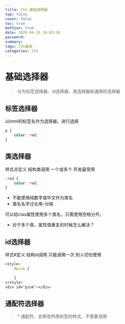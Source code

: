```yaml
---
title: CSS-基础选择器
top: false
cover: false
toc: true
mathjax: true
date: 2020-04-15 16:03:16
password:
summary:
tags: CSS基础
categories: CSS
---
```


# 基础选择器

> 分为标签选择器、id选择器、类选择器和通用符选择器

## 标签选择器

以html的标签名作为选择器，进行选择

```css
p {
	color: red;
}
```

## 类选择器

样式点定义 结构类调用 一个或多个  开发最常用

```css
.red {
    color: red;
}
```

+ 不能使用纯数字或中文作为类名
+ 类名名字过长用-分隔

可以给clas属性使用多个类名，只需使用空格分开。

+ 对于多个类，属性值重复的时候怎么解决？





## id选择器

样式#定义 结构id调用 只能调用一次  别人切勿使用

```css
<style>
	#pink {
		
	}
</style>
<div id="pink"></div>
```



## 通配符选择器

>\* 通配符，会修改所用标签的样式，不需要调用